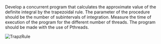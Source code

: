 Develop a concurrent program that calculates the approximate value of the definite integral by the
trapezoidal rule. The parameter of the procedure should be the number of subintervals of integration.
Measure the time of execution of the program for the different number of threads. The program
should be made with the use of Pthreads.

![TrapzRule](http://i.imgur.com/qVhCP1U.png)
